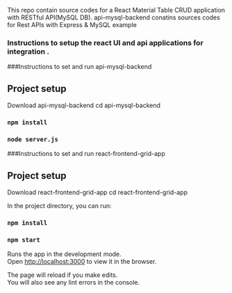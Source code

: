  This repo contain source codes for a React Material Table CRUD application with RESTful API(MySQL DB).
 api-mysql-backend conatins   sources codes for Rest APIs with Express & MySQL example


### Instructions to setup the react UI and api applications for integration .



###Instructions to set and run api-mysql-backend

## Project setup
Download  api-mysql-backend
cd api-mysql-backend

### `npm install`


### `node server.js`


###Instructions to set and run react-frontend-grid-app

## Project setup
Download  react-frontend-grid-app
cd react-frontend-grid-app

In the project directory, you can run:

### `npm install`


### `npm start`

Runs the app in the development mode.<br />
Open [http://localhost:3000](http://localhost:3000) to view it in the browser.

The page will reload if you make edits.<br />
You will also see any lint errors in the console.

